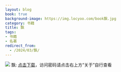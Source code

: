 ```yaml
---
layout: blog
book: true
background-image: https://img.locyoo.com/book飘.jpg
category: 书籍
title: 飘
tags:
- 书籍
- 名著
redirect_from:
  - /2024/03/飘/
---
```

![](https://img.locyoo.com/book飘.jpg)
飘: <a name = "ref1" href="https://url18.ctfile.com/f/50983618-1375542817-97e8ec?p=3619">点击下载</a>，访问密码请点击右上方“关于”自行查看
